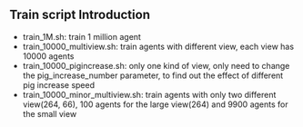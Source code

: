 ## Train script Introduction
* train_1M.sh: train 1 million agent
* train_10000_multiview.sh: train agents with different view, each view has 10000 agents
* train_10000_pigincrease.sh: only one kind of view, only need to change the pig_increase_number parameter, to find out the effect of different pig increase speed
* train_10000_minor_multiview.sh: train agents with only two different view(264, 66), 100 agents for the large view(264) and 9900 agents for the small view
